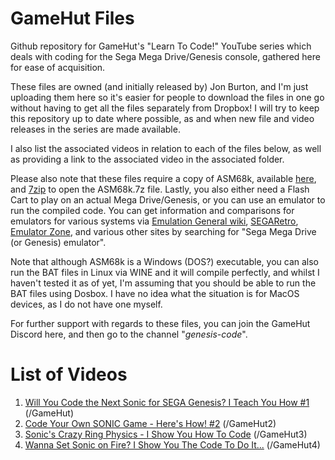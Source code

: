 # GameHut Files
Github repository for GameHut's "Learn To Code!" YouTube series which deals with coding for the Sega Mega Drive/Genesis console, gathered here for ease of acquisition.

These files are owned (and initially released by) Jon Burton, and I'm just uploading them here so it's easier for people to download the files in one go without having to get all the files separately from Dropbox! I will try to keep this repository up to date where possible, as and when new file and video releases in the series are made available.

I also list the associated videos in relation to each of the files below, as well as providing a link to the associated video in the associated folder.

Please also note that these files require a copy of ASM68k, available <a href="http://info.sonicretro.org/File:ASM68k.7z">here</a>, and <a href="http://www.7-zip.org">7zip</a> to open the ASM68k.7z file. Lastly, you also either need a Flash Cart to play on an actual Mega Drive/Genesis, or you can use an emulator to run the compiled code. You can get information and comparisons for emulators for various systems via <a href="http://emulation.gametechwiki.com/index.php/Sega_Genesis_emulators">Emulation General wiki</a>, <a href="https://segaretro.org/Comparison_of_Sega_Mega_Drive_emulators">SEGARetro</a>, <a href="http://www.emulator-zone.com/doc.php/genesis/">Emulator Zone</a>, and various other sites by searching for "Sega Mega Drive (or Genesis) emulator".

Note that although ASM68k is a Windows (DOS?) executable, you can also run the BAT files in Linux via WINE and it will compile perfectly, and whilst I haven't tested it as of yet, I'm assuming that you should be able to run the BAT files using Dosbox. I have no idea what the situation is for MacOS devices, as I do not have one myself.

For further support with regards to these files, you can join the GameHut Discord here, and then go to the channel "<em>genesis-code</em>".

# List of Videos
<ol type="1">
<li><a href="https://www.youtube.com/watch?v=PSYhSmXBgIw">Will You Code the Next Sonic for SEGA Genesis? I Teach You How #1</a> (/GameHut)</li>
<li><a href="https://www.youtube.com/watch?v=tdjVfl_YWd8">Code Your Own SONIC Game - Here's How! #2</a> (/GameHut2)</li>
<li><a href="https://www.youtube.com/watch?v=xVioUL1QBeM">Sonic's Crazy Ring Physics - I Show You How To Code</a> (/GameHut3)</li>
<li><a href="https://www.youtube.com/watch?v=rnCPBcSRt7Y">Wanna Set Sonic on Fire? I Show You The Code To Do It...</a> (/GameHut4)</li>
</ol>
